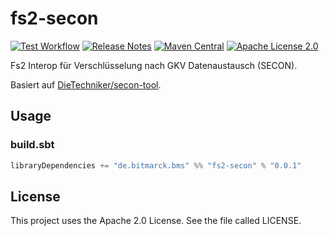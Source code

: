 # fs2-secon

[![Test Workflow](https://github.com/bitmarck-service/fs2-secon/workflows/test/badge.svg)](https://github.com/bitmarck-service/fs2-secon/actions?query=workflow%3Atest)
[![Release Notes](https://img.shields.io/github/release/bitmarck-service/fs2-secon.svg?maxAge=3600)](https://github.com/bitmarck-service/fs2-secon/releases/latest)
[![Maven Central](https://img.shields.io/maven-central/v/de.bitmarck.bms/fs2-secon_2.13)](https://search.maven.org/artifact/de.bitmarck.bms/fs2-secon_2.13)
[![Apache License 2.0](https://img.shields.io/github/license/bitmarck-service/fs2-secon.svg?maxAge=3600)](https://www.apache.org/licenses/LICENSE-2.0)

Fs2 Interop für Verschlüsselung nach GKV Datenaustausch (SECON).

Basiert auf [DieTechniker/secon-tool](https://github.com/DieTechniker/secon-tool).

## Usage

### build.sbt

```sbt
libraryDependencies += "de.bitmarck.bms" %% "fs2-secon" % "0.0.1"
```

## License

This project uses the Apache 2.0 License. See the file called LICENSE.
